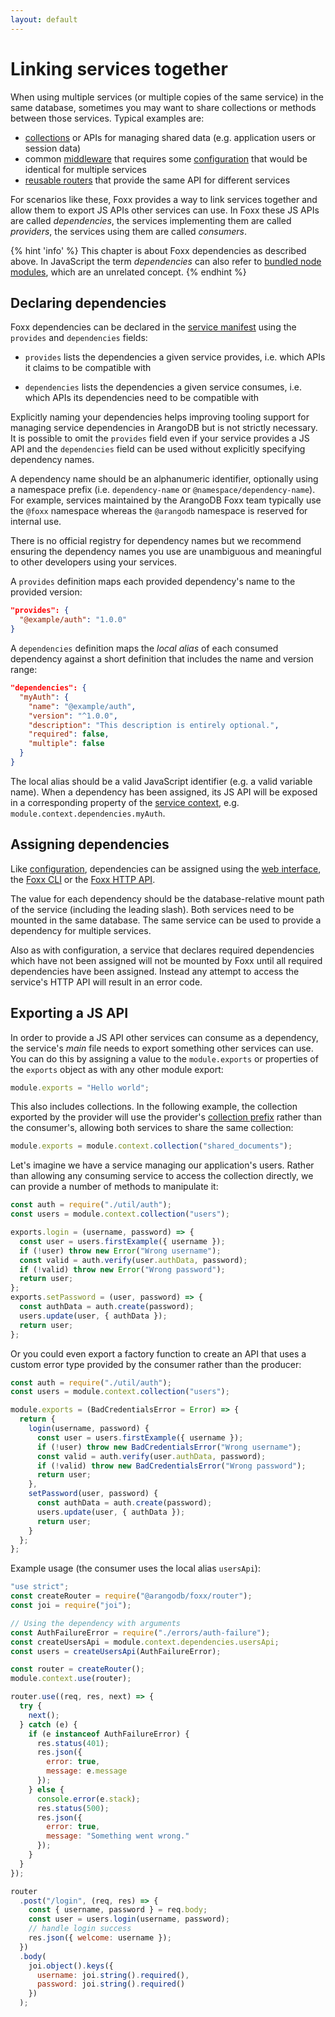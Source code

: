 ```yaml
---
layout: default
---
```

Linking services together
=========================

When using multiple services (or multiple copies of the same service) in the
same database, sometimes you may want to share collections or methods between
those services. Typical examples are:

- [collections](foxx-guides-collections.html) or APIs for managing shared data
  (e.g. application users or session data)
- common [middleware](foxx-reference-routers-middleware.html) that requires some
  [configuration](foxx-reference-configuration.html) that would be identical
  for multiple services
- [reusable routers](foxx-guides-routing.html) that provide the same API
  for different services

For scenarios like these, Foxx provides a way to link services together and
allow them to export JS APIs other services can use.
In Foxx these JS APIs are called _dependencies_,
the services implementing them are called _providers_,
the services using them are called _consumers_.

{% hint 'info' %}
This chapter is about Foxx dependencies as described above. In JavaScript the
term _dependencies_ can also refer to
[bundled node modules](foxx-guides-bundlednodemodules.html), which are an unrelated concept.
{% endhint %}


Declaring dependencies
----------------------

Foxx dependencies can be declared in the
[service manifest](foxx-reference-manifest.html)
using the `provides` and `dependencies` fields:

- `provides` lists the dependencies a given service provides,
  i.e. which APIs it claims to be compatible with

- `dependencies` lists the dependencies a given service consumes,
  i.e. which APIs its dependencies need to be compatible with

Explicitly naming your dependencies helps improving tooling support for
managing service dependencies in ArangoDB but is not strictly necessary.
It is possible to omit the `provides` field even if your service provides a
JS API and the `dependencies` field can be used without explicitly specifying
dependency names.

A dependency name should be an alphanumeric identifier, optionally using a
namespace prefix (i.e. `dependency-name` or `@namespace/dependency-name`).
For example, services maintained by the ArangoDB Foxx team typically use
the `@foxx` namespace whereas the `@arangodb` namespace
is reserved for internal use.

There is no official registry for dependency names but we recommend ensuring
the dependency names you use are unambiguous and meaningful
to other developers using your services.

A `provides` definition maps each provided dependency's name
to the provided version:

```json
"provides": {
  "@example/auth": "1.0.0"
}
```

A `dependencies` definition maps the _local alias_ of each consumed dependency
against a short definition that includes the name and version range:

```json
"dependencies": {
  "myAuth": {
    "name": "@example/auth",
    "version": "^1.0.0",
    "description": "This description is entirely optional.",
    "required": false,
    "multiple": false
  }
}
```

The local alias should be a valid JavaScript identifier
(e.g. a valid variable name). When a dependency has been assigned,
its JS API will be exposed in a corresponding property of the
[service context](foxx-reference-context.html),
e.g. `module.context.dependencies.myAuth`.

Assigning dependencies
----------------------

Like [configuration](foxx-reference-configuration.html),
dependencies can be assigned using
the [web interface](programs-webinterface-services.html),
the [Foxx CLI](programs-foxxcli.html) or
the [Foxx HTTP API](../http/foxx-configuration.html).

The value for each dependency should be the database-relative mount path of
the service (including the leading slash). Both services need to be mounted in
the same database. The same service can be used to provide a dependency
for multiple services.

Also as with configuration, a service that declares required dependencies which
have not been assigned will not be mounted by Foxx until all required
dependencies have been assigned. Instead any attempt to access the service's
HTTP API will result in an error code.

Exporting a JS API
------------------

In order to provide a JS API other services can consume as a dependency,
the service's _main_ file needs to export something other services can use.
You can do this by assigning a value to the `module.exports` or properties
of the `exports` object as with any other module export:

```js
module.exports = "Hello world";
```

This also includes collections. In the following example, the collection
exported by the provider will use the provider's
[collection prefix](foxx-guides-collections.html) rather than the consumer's,
allowing both services to share the same collection:

```js
module.exports = module.context.collection("shared_documents");
```

Let's imagine we have a service managing our application's users.
Rather than allowing any consuming service to access the collection directly,
we can provide a number of methods to manipulate it:

```js
const auth = require("./util/auth");
const users = module.context.collection("users");

exports.login = (username, password) => {
  const user = users.firstExample({ username });
  if (!user) throw new Error("Wrong username");
  const valid = auth.verify(user.authData, password);
  if (!valid) throw new Error("Wrong password");
  return user;
};
exports.setPassword = (user, password) => {
  const authData = auth.create(password);
  users.update(user, { authData });
  return user;
};
```

Or you could even export a factory function to create an API that uses a
custom error type provided by the consumer rather than the producer:

```js
const auth = require("./util/auth");
const users = module.context.collection("users");

module.exports = (BadCredentialsError = Error) => {
  return {
    login(username, password) {
      const user = users.firstExample({ username });
      if (!user) throw new BadCredentialsError("Wrong username");
      const valid = auth.verify(user.authData, password);
      if (!valid) throw new BadCredentialsError("Wrong password");
      return user;
    },
    setPassword(user, password) {
      const authData = auth.create(password);
      users.update(user, { authData });
      return user;
    }
  };
};
```

Example usage (the consumer uses the local alias `usersApi`):

```js
"use strict";
const createRouter = require("@arangodb/foxx/router");
const joi = require("joi");

// Using the dependency with arguments
const AuthFailureError = require("./errors/auth-failure");
const createUsersApi = module.context.dependencies.usersApi;
const users = createUsersApi(AuthFailureError);

const router = createRouter();
module.context.use(router);

router.use((req, res, next) => {
  try {
    next();
  } catch (e) {
    if (e instanceof AuthFailureError) {
      res.status(401);
      res.json({
        error: true,
        message: e.message
      });
    } else {
      console.error(e.stack);
      res.status(500);
      res.json({
        error: true,
        message: "Something went wrong."
      });
    }
  }
});

router
  .post("/login", (req, res) => {
    const { username, password } = req.body;
    const user = users.login(username, password);
    // handle login success
    res.json({ welcome: username });
  })
  .body(
    joi.object().keys({
      username: joi.string().required(),
      password: joi.string().required()
    })
  );
```
